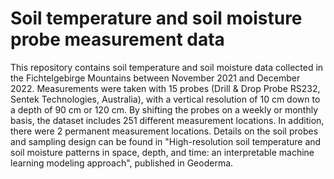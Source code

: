 # Soil temperature and soil moisture probe measurement data
This repository contains soil temperature and soil moisture data collected in the Fichtelgebirge Mountains between November 2021 and December 2022. Measurements were taken with 15 probes (Drill & Drop Probe RS232, Sentek Technologies, Australia), with a vertical resolution of 10 cm down to a depth of 90 cm or 120 cm. By shifting the probes on a weekly or monthly basis, the dataset includes 251 different measurement locations. In addition, there were 2 permanent measurement locations.
Details on the soil probes and sampling design can be found in "High-resolution soil temperature and soil moisture patterns in space, depth, and time: an interpretable machine learning modeling approach", published in Geoderma.

